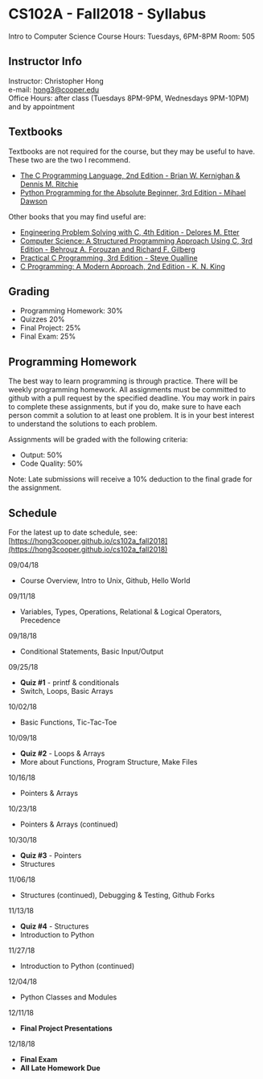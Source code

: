 # CS102A - Fall2018 - Syllabus
Intro to Computer Science
Course Hours: Tuesdays, 6PM-8PM
Room: 505

## Instructor Info
Instructor: Christopher Hong  
e-mail: hong3@cooper.edu  
Office Hours: after class (Tuesdays 8PM-9PM, Wednesdays 9PM-10PM) and by appointment

## Textbooks
Textbooks are not required for the course, but they may be useful to have. These two are the two I recommend.
- [The C Programming Language, 2nd Edition - Brian W. Kernighan & Dennis M. Ritchie](https://amzn.to/2NExNfM)
- [Python Programming for the Absolute Beginner, 3rd Edition - Mihael Dawson](https://amzn.to/2Q2Lbft)

Other books that you may find useful are:
- [Engineering Problem Solving with C, 4th Edition - Delores M. Etter](https://amzn.to/2Q2Lbft)
- [Computer Science: A Structured Programming Approach Using C, 3rd Edition - Behrouz A. Forouzan and Richard F. Gilberg](https://amzn.to/2CbVOty)
- [Practical C Programming, 3rd Edition - Steve Oualline](https://amzn.to/2NJGgya)
- [C Programming: A Modern Approach, 2nd Edition - K. N. King](https://amzn.to/2NIz59E)

## Grading
- Programming Homework: 30%
- Quizzes 20%
- Final Project: 25%
- Final Exam: 25%

## Programming Homework
The best way to learn programming is through practice. There will be weekly programming homework. All assignments must be committed to github with a pull request by the specified deadline. You may work in pairs to complete these assignments, but if you do, make sure to have each person commit a solution to at least one problem. It is in your best interest to understand the solutions to each problem.

Assignments will be graded with the following criteria:
- Output: 50%
- Code Quality: 50%  

Note: Late submissions will receive a 10% deduction to the final grade for the assignment. 

## Schedule

For the latest up to date schedule, see: [https://hong3cooper.github.io/cs102a_fall2018](https://hong3cooper.github.io/cs102a_fall2018)

09/04/18  
- Course Overview, Intro to Unix, Github, Hello World  

09/11/18  
- Variables, Types, Operations, Relational & Logical Operators, Precedence  

09/18/18  
- Conditional Statements, Basic Input/Output  

09/25/18  
- **Quiz #1** - printf & conditionals  
- Switch, Loops, Basic Arrays  

10/02/18    
- Basic Functions, Tic-Tac-Toe  

10/09/18  
- **Quiz #2** - Loops & Arrays
- More about Functions, Program Structure, Make Files  

10/16/18  
- Pointers & Arrays  

10/23/18
- Pointers & Arrays (continued)  

10/30/18    
- **Quiz #3** - Pointers  
- Structures   

11/06/18  
- Structures (continued), Debugging & Testing, Github Forks 

11/13/18  
- **Quiz #4** - Structures  
- Introduction to Python  

11/27/18  
- Introduction to Python (continued)  

12/04/18  
- Python Classes and Modules  

12/11/18  
- **Final Project Presentations**  

12/18/18  
- **Final Exam**
- **All Late Homework Due**
